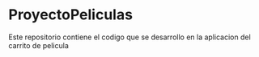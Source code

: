 # ProyectoPeliculas
Este repositorio contiene el codigo que se desarrollo en la aplicacion del carrito de pelicula
